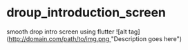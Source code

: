 # droup_introduction_screen
 smooth drop intro screen using flutter
 ![alt tag]([http://domain.com/path/to/img.png ](https://blogger.googleusercontent.com/img/b/R29vZ2xl/AVvXsEiR6xNovzwngFMfEzny6yzWRvbqWoDWu6T3jm9oed_jy_W4YO2-u6yUKYz9UUuHScCTM-h2sr3c9sJzRBvvMLxO9HTXKG_pNd7jCawwLxFFNBAebyelI2d7nsHvnjcZDOJ1fCQRwzt9WbrQnJmzMzgWrSSMLmFI5mNcIkrbkUdQmT1laa2KOQwSsT96EA/w674-h1456/Screenshot_20220613_213416_com.sohaghlab.wallpaperapi.jpg)"Description goes here")
